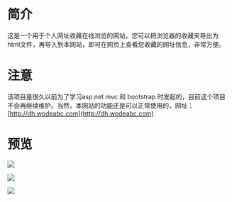 # 简介

  这是一个用于个人网址收藏在线浏览的网站，您可以把浏览器的收藏夹导出为html文件，再导入到本网站，即可在网页上查看您收藏的网址信息，非常方便。

# 注意

  该项目是很久以前为了学习asp.net mvc 和 bootstrap 时发起的，目前这个项目不会再继续维护。当然，本网站的功能还是可以正常使用的，网址：[http://dh.wodeabc.com](http://dh.wodeabc.com)

# 预览

  ![](https://raw.githubusercontent.com/xucongli1989/XCLShouCang/master/1.jpg)

  ![](https://raw.githubusercontent.com/xucongli1989/XCLShouCang/master/2.jpg)

  ![](https://raw.githubusercontent.com/xucongli1989/XCLShouCang/master/3.jpg)

